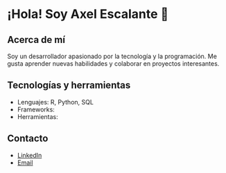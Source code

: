 # ¡Hola! Soy Axel Escalante 👋

## Acerca de mí
Soy un desarrollador apasionado por la tecnología y la programación. Me gusta aprender nuevas habilidades y colaborar en proyectos interesantes.

## Tecnologías y herramientas
- Lenguajes: R, Python, SQL
- Frameworks: 
- Herramientas: 

## Contacto
- [LinkedIn](https://www.linkedin.com/in/axel-escalante-57a598306/)
- [Email](axelescalnte0@gmail.com)
